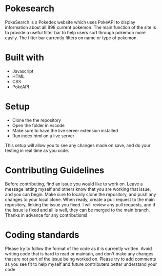 # Pokesearch
PokeSearch is a Pokedex website which uses PokéAPI to display information about all 898 current pokemon. The main function of the site is to provide a useful filter bar to help users sort through pokemon more easily. The filter bar currently filters on name or type of pokemon.

# Built with
- Javascript
- HTML
- CSS
- PokéAPI

# Setup
- Clone the the repository
- Open the folder in vscode
- Make sure to have the live server extension installed
- Run index.html on a live server

This setup will allow you to see any changes made on save, and do your testing in real time as you code.

# Contributing Guidelines
Before contributing, find an issue you would like to work on. Leave a message letting myself and others know that you are working that issue, and you can begin. Make sure to locally clone the repository, and push any changes to your local clone. When ready, create a pull request to the main repository, linking the issue you fixed. I will review any pull requests, and if the issue is fixed and all is well, they can be merged to the main branch. Thanks in advance for any contributions!

# Coding standards
Please try to follow the format of the code as it is currently written. Avoid writing code that is hard to read or maintain, and don't make any changes that are not part of the issue being worked on. Please try to add comments as you see fit to help myself and future contributers better understand your code.
